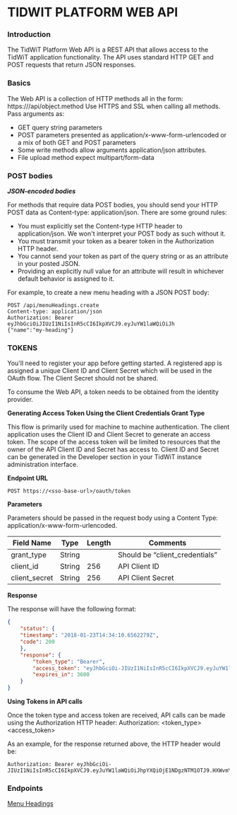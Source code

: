 ﻿**TIDWIT PLATFORM WEB API**
=================

### Introduction

The TidWiT Platform Web API is a REST API that allows access to the TidWiT application functionality. The API uses standard HTTP GET and POST requests that return JSON responses.


### Basics

The Web API is a collection of HTTP methods all in the form:
https://<instance-root-url>/api/object.method 
Use HTTPS and SSL when calling all methods.
Pass arguments as:

* GET query string parameters
* POST parameters presented as application/x-www-form-urlencoded or a mix of both GET and POST parameters
* Some write methods allow arguments application/json attributes.
* File upload method expect multipart/form-data 

### POST bodies

***JSON-encoded bodies***

For methods that require data POST bodies, you should send your HTTP POST data as Content-type: application/json.
There are some ground rules:
* You must explicitly set the Content-type HTTP header to application/json. We won't interpret your POST body as such without it.
* You must transmit your token as a bearer token in the Authorization HTTP header.
* You cannot send your token as part of the query string or as an attribute in your posted JSON.
* Providing an explicitly null value for an attribute will result in whichever default behavior is assigned to it.

For example, to create a new menu heading with a JSON POST body:
 
```text
POST /api/menuHeadings.create
Content-type: application/json
Authorization: Bearer eyJhbGciOiJIUzI1NiIsInR5cCI6IkpXVCJ9.eyJuYW1laWQiOiJh
{"name":"my-heading"}
```


### TOKENS
You'll need to register your app before getting started. A registered app is assigned a unique Client ID and Client Secret which will be used in the OAuth flow. The Client Secret should not be shared.

To consume the Web API, a token needs to be obtained from the identity provider.  

**Generating Access Token Using the Client Credentials Grant Type**

This flow is primarily used for machine to machine authentication. The client application uses the Client ID and Client Secret to generate an access token. The scope of the access token will be limited to resources that the owner of the API Client ID and Secret has access to. Client ID and Secret can be generated in the Developer section in your TidWiT instance administration interface.

**Endpoint URL**

```text
POST https://<sso-base-url>/oauth/token
```

**Parameters**

Parameters should be passed in the request body using a Content Type: application/x-www-form-urlencoded.

|**Field Name**|**Type**|**Length**|**Comments**|
|-------|----|------|-----|
|grant_type|String||Should be “client_credentials” |
|client_id|String|256|API Client ID|
|client_secret|String|256|API Client Secret|

**Response**

The response will have the following format:
```json
{
    "status": {
    "timestamp": "2018-01-23T14:34:10.6562279Z",
    "code": 200
    },
    "response": { 
        "token_type": "Bearer", 
        "access_token": "eyJhbGciOi-JIUzI1NiIsInR5cCI6IkpXVCJ9.eyJuYW1laWQiOiJhpYXQiOjE1NDgzNTM1OTJ9.HXWvmYOS0W5i5LEkIm8Is",
        "expires_in": 3600
    }
}
```


**Using Tokens in API calls**

Once the token type and access token are received, API calls can be made using the Authorization HTTP header:
Authorization: <token_type> <access_token>

As an example, for the response returned above, the HTTP header would be:

```text
Authorization: Bearer eyJhbGciOi-JIUzI1NiIsInR5cCI6IkpXVCJ9.eyJuYW1laWQiOiJhpYXQiOjE1NDgzNTM1OTJ9.HXWvmYOS0W5i5LEkIm8Is
```


### Endpoints

[Menu Headings](menuHeadings/index.md)